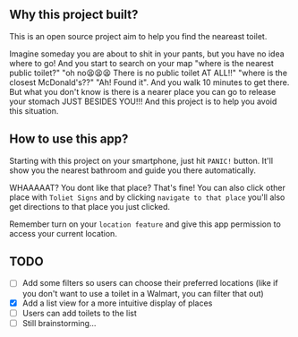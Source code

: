 ## Why this project built?

This is an open source project aim to help you find the neareast toilet. 

Imagine someday you are about to shit in your pants, but you have no idea where to go!  And you start to search on your map "where is the nearest public toilet?" "oh no😫😫😫 There is no public toilet AT ALL!!" "where is the closest McDonald's??" "Ah! Found it". And you walk 10 minutes to get there. But what you don't know is there is a nearer place you can go to release your stomach JUST BESIDES YOU!!!  And this project is to help you avoid this situation.

## How to use this app?

Starting with this project on your smartphone, just hit `PANIC!` button. It'll show you the nearest bathroom and guide you there automatically.

WHAAAAAT? You dont like that place? That's fine! You can also click other place with `Toliet Signs`  and by clicking `navigate to that place`  you'll also get directions to that place you just clicked.

Remember turn on your `location feature`  and give this app permission to access your current location.

## TODO

- [ ] Add some filters so users can choose their preferred locations (like if you don't want to use a toilet in a Walmart, you can filter that out)
- [x]  Add a list view for a more intuitive display of places
- [ ]  Users can add toilets to the list
- [ ] Still brainstorming...
